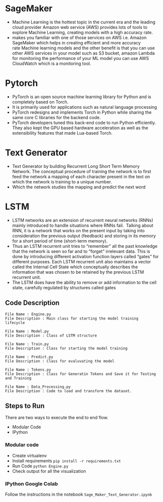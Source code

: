 # SageMaker
- Machine Learning is the hottest topic in the current era and the leading cloud provider Amazon web service (AWS) provides lots of tools to explore Machine Learning, creating models with a high accuracy rate.
- makes you familiar with one of those services on AWS i.e. Amazon SageMaker which helps in creating efficient and more accuracy rate Machine learning models and the other benefit is that you can use other AWS services in your model such as S3 bucket, amazon Lambda for monitoring the performance of your ML model you can use AWS CloudWatch which is a monitoring tool. 
# Pytorch
- PyTorch is an open source machine learning library for Python and is completely based on Torch. 
- It is primarily used for applications such as natural language processing
- PyTorch redesigns and implements Torch in Python while sharing the same core C libraries for the backend code.
- PyTorch developers tuned this back-end code to run Python efficiently. They also kept the GPU based hardware acceleration as well as the extensibility features that made Lua-based Torch.

# Text Generator
- Text Generator by building Recurrent Long Short Term Memory Network. The conceptual procedure of training the network is to first feed the network a mapping of each character present in the text on which the network is training to a unique number.
- Which the network studies the mapping and predict the next word

# LSTM
- LSTM networks are an extension of recurrent neural networks (RNNs) mainly introduced to handle situations where RNNs fail. 
Talking about RNN, it is a network that works on the present input by taking into consideration the previous output (feedback) and storing in its memory for a short period of time (short-term memory).
- Thus an LSTM recurrent unit tries to “remember” all the past knowledge that the network is seen so far and to “forget” irrelevant data. This is done by introducing different activation function layers called “gates” for different purposes.
Each LSTM recurrent unit also maintains a vector called the Internal Cell State which conceptually describes the information that was chosen to be retained by the previous LSTM recurrent unit. 
- The LSTM does have the ability to remove or add information to the cell state, carefully regulated by structures called gates  

## Code Description


    File Name : Engine.py
    File Description : Main class for starting the model training lifecycle

    File Name : Model.py
    File Description : Class of LSTM structure
    
    File Name : Train.py
    File Description : Class for starting the model training 
    
    File Name : Predict.py
    File Description : Class for evaluvating the model
    
    File Name : Tokens.py
    File Description : Class for Generatin Tokens and Save it for Testing and Training

    File Name : Data_Processing.py
    File Description : Code to load and transform the dataset. 
    
## Steps to Run

There are two ways to execute the end to end flow.

- Modular Code
- IPython

### Modular code

- Create virtualenv
- Install requirements `pip install -r requirements.txt`
- Run Code `python Engine.py`
- Check output for all the visualization

### IPython Google Colab

Follow the instructions in the notebook `Sage_Maker_Text_Generator.ipynb`

